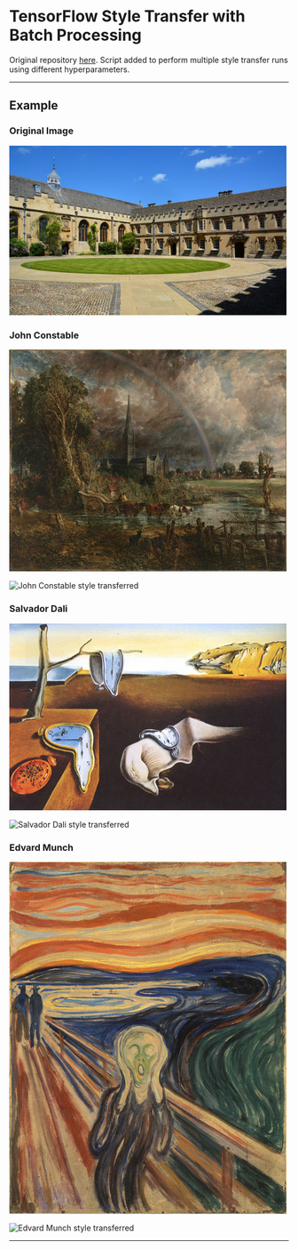 # TensorFlow Style Transfer with Batch Processing
Original repository [here](https://github.com/anishathalye/neural-style). Script added to perform multiple style transfer runs using different hyperparameters.

---

## Example

### Original Image

<img src="content/sjc.jpg" width="500" />

### John Constable

<img src="styles/constable.jpg" width="500" />

![John Constable style transferred](images/sjc_constable.jpg)

### Salvador Dali

<img src="styles/dali.jpg" width="500" />

![Salvador Dali style transferred](images/sjc_dali.jpg)

### Edvard Munch

<img src="styles/munch.jpg" width="500" />

![Edvard Munch style transferred](images/sjc_munch.jpg)

---
